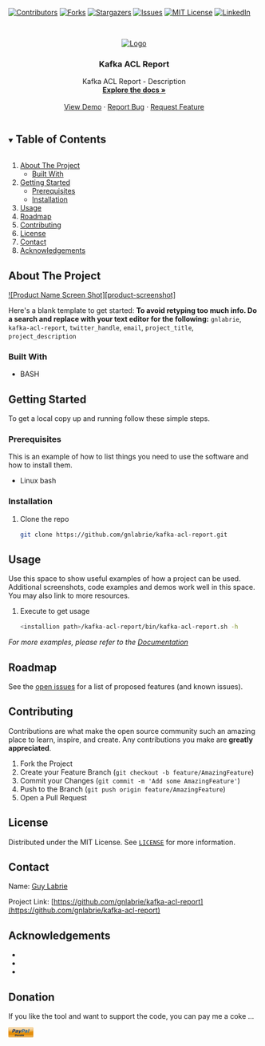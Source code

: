 <!--
*** Thanks for checking out the Best-README-Template. If you have a suggestion
*** that would make this better, please fork the repo and create a pull request
*** or simply open an issue with the tag "enhancement".
*** Thanks again! Now go create something AMAZING! :D
-->



<!-- PROJECT SHIELDS -->
<!--
*** I'm using markdown "reference style" links for readability.
*** Reference links are enclosed in brackets [ ] instead of parentheses ( ).
*** See the bottom of this document for the declaration of the reference variables
*** for contributors-url, forks-url, etc. This is an optional, concise syntax you may use.
*** https://www.markdownguide.org/basic-syntax/#reference-style-links
-->
[![Contributors][contributors-shield]][contributors-url]
[![Forks][forks-shield]][forks-url]
[![Stargazers][stars-shield]][stars-url]
[![Issues][issues-shield]][issues-url]
[![MIT License][license-shield]][license-url]
[![LinkedIn][linkedin-shield]][linkedin-url]



<!-- PROJECT LOGO -->
<br />
<p align="center">
  <a href="https://github.com/gnlabrie/kafka-acl-report">
    <img src="images/logo.png" alt="Logo" width="80" height="80">
  </a>

  <h3 align="center">Kafka ACL Report</h3>

  <p align="center">
    Kafka ACL Report - Description
    <br />
    <a href="https://github.com/gnlabrie/kafka-acl-report"><strong>Explore the docs »</strong></a>
    <br />
    <br />
    <a href="https://github.com/gnlabrie/kafka-acl-report">View Demo</a>
    ·
    <a href="https://github.com/gnlabrie/kafka-acl-report/issues">Report Bug</a>
    ·
    <a href="https://github.com/gnlabrie/kafka-acl-report/issues">Request Feature</a>
  </p>
</p>

<!-- TABLE OF CONTENTS -->
<details open="open">
  <summary><h2 style="display: inline-block">Table of Contents</h2></summary>
  <ol>
    <li>
      <a href="#about-the-project">About The Project</a>
      <ul>
        <li><a href="#built-with">Built With</a></li>
      </ul>
    </li>
    <li>
      <a href="#getting-started">Getting Started</a>
      <ul>
        <li><a href="#prerequisites">Prerequisites</a></li>
        <li><a href="#installation">Installation</a></li>
      </ul>
    </li>
    <li><a href="#usage">Usage</a></li>
    <li><a href="#roadmap">Roadmap</a></li>
    <li><a href="#contributing">Contributing</a></li>
    <li><a href="#license">License</a></li>
    <li><a href="#contact">Contact</a></li>
    <li><a href="#acknowledgements">Acknowledgements</a></li>
  </ol>
</details>



<!-- ABOUT THE PROJECT -->
## About The Project

[![Product Name Screen Shot][product-screenshot]](https://example.com)

Here's a blank template to get started:
**To avoid retyping too much info. Do a search and replace with your text editor for the following:**
`gnlabrie`, `kafka-acl-report`, `twitter_handle`, `email`, `project_title`, `project_description`


### Built With

* BASH

<!-- GETTING STARTED -->
## Getting Started

To get a local copy up and running follow these simple steps.

### Prerequisites

This is an example of how to list things you need to use the software and how to install them.
* Linux bash

### Installation

1. Clone the repo
   ```sh
   git clone https://github.com/gnlabrie/kafka-acl-report.git
   ```

<!-- USAGE EXAMPLES -->
## Usage


Use this space to show useful examples of how a project can be used. Additional screenshots, code examples and demos work well in this space. You may also link to more resources.

1. Execute to get usage
   ```sh
   <installion path>/kafka-acl-report/bin/kafka-acl-report.sh -h
   ```

_For more examples, please refer to the [Documentation](https://example.com)_


<!-- ROADMAP -->
## Roadmap

See the [open issues](https://github.com/gnlabrie/kafka-acl-report/issues) for a list of proposed features (and known issues).

<!-- CONTRIBUTING -->
## Contributing

Contributions are what make the open source community such an amazing place to learn, inspire, and create. Any contributions you make are **greatly appreciated**.

1. Fork the Project
2. Create your Feature Branch (`git checkout -b feature/AmazingFeature`)
3. Commit your Changes (`git commit -m 'Add some AmazingFeature'`)
4. Push to the Branch (`git push origin feature/AmazingFeature`)
5. Open a Pull Request

<!-- LICENSE -->
## License

Distributed under the MIT License. See [`LICENSE`](https://github.com/gnlabrie/kafka-acl-report/blob/master/LICENSE) for more information.



<!-- CONTACT -->
## Contact

Name: [Guy Labrie](mailto:guy.labrie@cgsc.ca?subject=[GitHub]%20Source%20Han%20Sans)

Project Link: [https://github.com/gnlabrie/kafka-acl-report](https://github.com/gnlabrie/kafka-acl-report)



<!-- ACKNOWLEDGEMENTS -->
## Acknowledgements

* []()
* []()
* []()


## Donation
If you like the tool and want to support the code, you can pay me a coke ...

<a href="https://www.paypal.com/donate?business=XPAD6SVHRHTP2&no_recurring=0&currency_code=CAD" target=”_blank”><img src="https://github.com/gnlabrie/kafka-acl-report/blob/main/images/donate.png" align="left" height="10%" width="10%"></a>

<!-- MARKDOWN LINKS & IMAGES -->
<!-- https://www.markdownguide.org/basic-syntax/#reference-style-links -->
[contributors-shield]: https://img.shields.io/github/contributors/gnlabrie/kafka-acl-report?style=for-the-badge
[contributors-url]: https://github.com/gnlabrie/kafka-acl-report/graphs/contributors
[forks-shield]: https://img.shields.io/github/forks/gnlabrie/kafka-acl-report?style=for-the-badge
[forks-url]: https://github.com/gnlabrie/kafka-acl-report/network/members
[stars-shield]: https://img.shields.io/github/stars/gnlabrie/kafka-acl-report?style=for-the-badge
[stars-url]: https://github.com/gnlabrie/kafka-acl-report/stargazers
[issues-shield]: https://img.shields.io/github/issues/gnlabrie/kafka-acl-report?style=for-the-badge
[issues-url]: https://github.com/gnlabrie/kafka-acl-report/issues
[license-shield]: https://img.shields.io/github/license/gnlabrie/kafka-acl-report?logo=MIT&style=for-the-badge
[license-url]: https://github.com/gnlabrie/kafka-acl-report/blob/master/LICENSE
[linkedin-shield]: https://img.shields.io/badge/-LinkedIn-black.svg?style=for-the-badge&logo=linkedin&colorB=555
[linkedin-url]: https://linkedin.com/in/guy-labrie-3461463